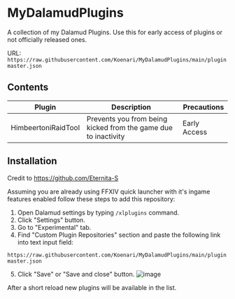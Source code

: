 # MyDalamudPlugins
A collection of my Dalamud Plugins. Use this for early access of plugins or not officially released ones.

URL: `https://raw.githubusercontent.com/Koenari/MyDalamudPlugins/main/pluginmaster.json`

## Contents

|Plugin|Description|Precautions|
|---|---|---|
|HimbeertoniRaidTool|Prevents you from being kicked from the game due to inactivity|Early Access|
## Installation
Credit to https://github.com/Eternita-S


Assuming you are already using FFXIV quick launcher with it's ingame features enabled follow these steps to add this repository:

1. Open Dalamud settings by typing `/xlplugins` command.
2. Click "Settings" button.
3. Go to "Experimental" tab.
4. Find "Custom Plugin Repositories" section and paste the following link into text input field:

`https://raw.githubusercontent.com/Koenari/MyDalamudPlugins/main/pluginmaster.json`

5. Click "Save" or "Save and close" button.
![image](https://user-images.githubusercontent.com/5073202/125100420-bf7f8180-e0e1-11eb-9ca7-f31de85b0f84.png)

After a short reload new plugins will be available in the list.
